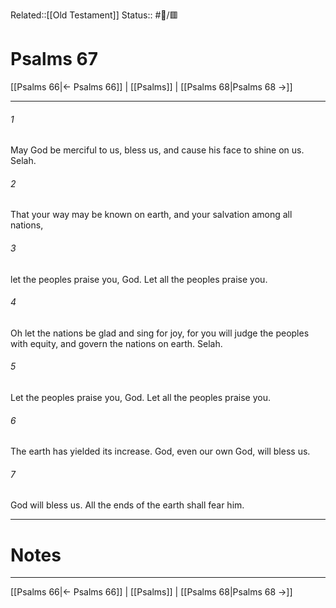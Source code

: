 Related::[[Old Testament]]
Status:: #📖/🟥
# Psalms 67

[[Psalms 66|← Psalms 66]] | [[Psalms]] | [[Psalms 68|Psalms 68 →]]
***



###### 1 
May God be merciful to us, bless us, and cause his face to shine on us. Selah. 

###### 2 
That your way may be known on earth, and your salvation among all nations, 

###### 3 
let the peoples praise you, God. Let all the peoples praise you. 

###### 4 
Oh let the nations be glad and sing for joy, for you will judge the peoples with equity, and govern the nations on earth. Selah. 

###### 5 
Let the peoples praise you, God. Let all the peoples praise you. 

###### 6 
The earth has yielded its increase. God, even our own God, will bless us. 

###### 7 
God will bless us. All the ends of the earth shall fear him.

---
# Notes


***
[[Psalms 66|← Psalms 66]] | [[Psalms]] | [[Psalms 68|Psalms 68 →]]
